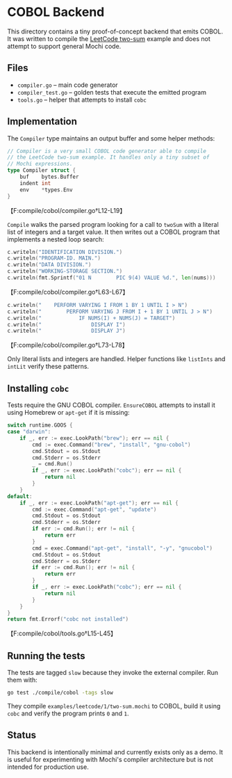 # COBOL Backend

This directory contains a tiny proof-of-concept backend that emits COBOL. It was
written to compile the [LeetCode two-sum](../../examples/leetcode/1/two-sum.mochi)
example and does not attempt to support general Mochi code.

## Files

- `compiler.go` – main code generator
- `compiler_test.go` – golden tests that execute the emitted program
- `tools.go` – helper that attempts to install `cobc`

## Implementation

The `Compiler` type maintains an output buffer and some helper methods:

```go
// Compiler is a very small COBOL code generator able to compile
// the LeetCode two-sum example. It handles only a tiny subset of
// Mochi expressions.
type Compiler struct {
    buf    bytes.Buffer
    indent int
    env    *types.Env
}
```
【F:compile/cobol/compiler.go†L12-L19】

`Compile` walks the parsed program looking for a call to `twoSum` with a literal
list of integers and a target value. It then writes out a COBOL program that
implements a nested loop search:

```go
c.writeln("IDENTIFICATION DIVISION.")
c.writeln("PROGRAM-ID. MAIN.")
c.writeln("DATA DIVISION.")
c.writeln("WORKING-STORAGE SECTION.")
c.writeln(fmt.Sprintf("01 N        PIC 9(4) VALUE %d.", len(nums)))
```
【F:compile/cobol/compiler.go†L63-L67】

```go
c.writeln("    PERFORM VARYING I FROM 1 BY 1 UNTIL I > N")
c.writeln("        PERFORM VARYING J FROM I + 1 BY 1 UNTIL J > N")
c.writeln("            IF NUMS(I) + NUMS(J) = TARGET")
c.writeln("                DISPLAY I")
c.writeln("                DISPLAY J")
```
【F:compile/cobol/compiler.go†L73-L78】

Only literal lists and integers are handled. Helper functions like `listInts` and
`intLit` verify these patterns.

## Installing `cobc`

Tests require the GNU COBOL compiler. `EnsureCOBOL` attempts to install it using
Homebrew or `apt-get` if it is missing:

```go
switch runtime.GOOS {
case "darwin":
    if _, err := exec.LookPath("brew"); err == nil {
        cmd := exec.Command("brew", "install", "gnu-cobol")
        cmd.Stdout = os.Stdout
        cmd.Stderr = os.Stderr
        _ = cmd.Run()
        if _, err := exec.LookPath("cobc"); err == nil {
            return nil
        }
    }
default:
    if _, err := exec.LookPath("apt-get"); err == nil {
        cmd := exec.Command("apt-get", "update")
        cmd.Stdout = os.Stdout
        cmd.Stderr = os.Stderr
        if err := cmd.Run(); err != nil {
            return err
        }
        cmd = exec.Command("apt-get", "install", "-y", "gnucobol")
        cmd.Stdout = os.Stdout
        cmd.Stderr = os.Stderr
        if err := cmd.Run(); err != nil {
            return err
        }
        if _, err := exec.LookPath("cobc"); err == nil {
            return nil
        }
    }
}
return fmt.Errorf("cobc not installed")
```
【F:compile/cobol/tools.go†L15-L45】

## Running the tests

The tests are tagged `slow` because they invoke the external compiler. Run them
with:

```bash
go test ./compile/cobol -tags slow
```

They compile `examples/leetcode/1/two-sum.mochi` to COBOL, build it using `cobc`
and verify the program prints `0` and `1`.

## Status

This backend is intentionally minimal and currently exists only as a demo. It is
useful for experimenting with Mochi's compiler architecture but is not intended
for production use.
